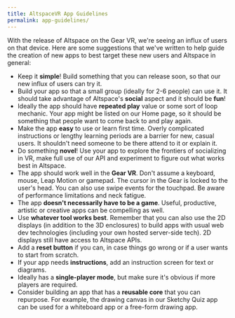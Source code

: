 ```yaml
---
title: AltspaceVR App Guidelines
permalink: app-guidelines/
---
```


With the release of Altspace on the Gear VR, we're seeing an influx of users on that device. Here are some suggestions that we've written to help guide the creation of new apps to best target these new users and Altspace in general:

* Keep it __simple__! Build something that you can release soon, so that our new influx of users can try it.
* Build your app so that a small group (ideally for 2-6 people) can use it. It should take advantage of Altspace's __social__ aspect and it should be __fun__!
* Ideally the app should have __repeated play__ value or some sort of loop mechanic. Your app might be listed on our Home page, so it should be something that people want to come back to and play again.
* Make the app __easy__ to use or learn first time. Overly complicated instructions or lengthy learning periods are a barrier for new, casual users. It shouldn't need someone to be there attend to it or explain it.
* Do something __novel__! Use your app to explore the frontiers of socializing in VR, make full use of our API and experiment to figure out what works best in Altspace.
* The app should work well in the __Gear VR__. Don't assume a keyboard, mouse, Leap Motion or gamepad. The cursor in the Gear is locked to the user's head. You can also use swipe events for the touchpad. Be aware of performance limitations and neck fatigue.
* The app __doesn't necessarily have to be a game__. Useful, productive, artistic or creative apps can be compelling as well.
* Use __whatever tool works best__. Remember that you can also use the 2D displays (in addition to the 3D enclosures) to build apps with usual web dev technologies (including your own hosted server-side tech). 2D displays still have access to Altspace APIs.
* Add a __reset button__ if you can, in case things go wrong or if a user wants to start from scratch.
* If your app needs __instructions__, add an instruction screen for text or diagrams.
* Ideally has a __single-player mode__, but make sure it's obvious if more players are required.
* Consider building an app that has a __reusable core__ that you can repurpose. For example, the drawing canvas in our Sketchy Quiz app can be used for a whiteboard app or a free-form drawing app.